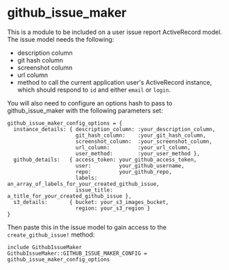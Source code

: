 # github_issue_maker
This is a module to be included on a user issue report ActiveRecord model.
The issue model needs the following:
- description column
- git hash column
- screenshot column
- url column
- method to call the current application user's ActiveRecord instance, which should respond to `id` and either `email` or `login`.

You will also need to configure an options hash to pass to github_issue_maker with the following parameters set:
```
github_issue_maker_config_options = {
  instance_details: { description_column: :your_description_column, 
                      git_hash_column:    :your_git_hash_column,
                      screenshot_column:  :your_screenshot_column,
                      url_column:         :your_url_column,
                      user_method:        :your_user_method }, 
  github_details:   { access_token: your_github_access_token,
                      user:         your_github_username,
                      repo:         your_github_repo,
                      labels:       an_array_of_labels_for_your_created_github_issue,
                      issue_title:  a_title_for_your_created_github_issue },
  s3_details:       { bucket: your_s3_images_bucket,
                      region: your_s3_region } 
}

```
Then paste this in the issue model to gain access to the `create_github_issue!` method:
```
include GithubIssueMaker
GithubIssueMaker::GITHUB_ISSUE_MAKER_CONFIG = github_issue_maker_config_options